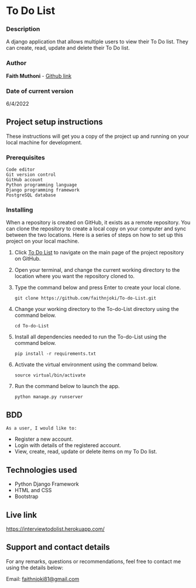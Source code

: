 # To Do List

### Description

A django application that allows multiple users to view their To Do list. They can create, read, update and delete their To Do list.


### Author

**Faith Muthoni** - [Github link](https://github.com/faithnjoki/To-do-List)


### Date of current version

6/4/2022


## Project setup instructions

These instructions will get you a copy of the project up and running on your local machine for development.


### Prerequisites

```
Code editor
Git version control
GitHub account
Python programming language
Django programming framework
PostgreSQL database

```


### Installing

When a repository is created on GitHub, it exists as a remote repository. You can clone the repository to create a local copy on your computer and sync between the two locations. Here is a series of steps on how to set up this project on your local machine.

1. Click [To Do List](https://github.com/faithnjoki/To-do-List) to navigate on the main page of the project repository on GitHub.
2. Open your terminal, and change the current working directory to the location where you want the repository cloned to.
3. Type the command below and press Enter to create your local clone.

   ```
   git clone https://github.com/faithnjoki/To-do-List.git
   ```
4. Change your working directory to the To-do-List directory using the command below.

   ```
   cd To-do-List
   ```
5. Install all dependencies needed to run the To-do-List using the command below.

   ```
   pip install -r requirements.txt
   ```
6. Activate the virtual environment using the command below.

   ```
   source virtual/bin/activate
   ```
7. Run the command below to launch the app.

   ```
   python manage.py runserver
   ```

## BDD
    As a user, I would like to:
- Register a new account.
- Login with details of the registered account. 
- View, create, read, update or delete items on my To Do list.


## Technologies used
- Python Django Framework
- HTML and CSS
- Bootstrap


## Live link
https://interviewtodolist.herokuapp.com/

## Support and contact details

For any remarks, questions or recommendations, feel free to contact me using the details below:

Email: faithnjoki81@gmail.com


